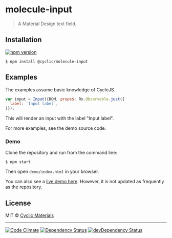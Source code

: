 # molecule-input

> A Material Design text field.

## Installation

[![npm version](https://badge.fury.io/js/%40cyclic%2Fmolecule-input.svg)](http://badge.fury.io/js/%40cyclic%2Fmolecule-input)

```shell
$ npm install @cyclic/molecule-input
```

## Examples

The examples assume basic knowledge of CycleJS.

```js
var input = Input({DOM, props$: Rx.Observable.just({
  label: `Input label`,
)});
```

This will render an input with the label "Input label".

For more examples, see the demo source code.

### Demo

Clone the repository and run from the command line:

```shell
$ npm start
```

Then open `demo/index.html` in your browser.

You can also see a [live demo here]. However, it is not updated as frequently 
as the repository.

## License

MIT © [Cyclic Materials](http://github.com/CyclicMaterials)

- - -

[![Code Climate](https://codeclimate.com/github/CyclicMaterials/molecule-input/badges/gpa.svg)](https://codeclimate.com/github/CyclicMaterials/molecule-input)
[![Dependency Status](https://david-dm.org/CyclicMaterials/molecule-input.svg)](https://david-dm.org/CyclicMaterials/molecule-input)
[![devDependency Status](https://david-dm.org/CyclicMaterials/molecule-input/dev-status.svg)](https://david-dm.org/CyclicMaterials/molecule-input#info=devDependencies)

[live demo here]: http://dev.glaciersoft.com/cyclic/molecule-input/

